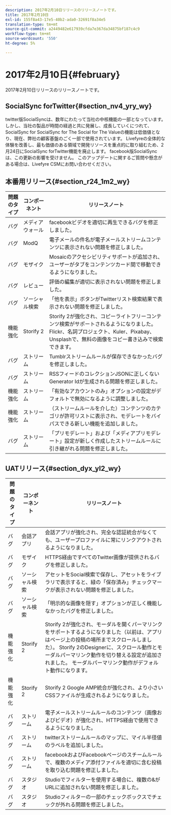 ```yaml
---
description: 2017年2月10日リリースのリリースノートです。
title: 2017年2月10日
exl-id: 155f8a43-17e5-40b2-ada0-32691f8a34e5
translation-type: tm+mt
source-git-commit: a2449482e617939cfda7e367da34875bf187c4c9
workflow-type: tm+mt
source-wordcount: '550'
ht-degree: 5%

---
```


# 2017年2月10日{#february}

2017年2月10日リリースのリリースノートです。

## SocialSync forTwitter{#section_nv4_yry_wy}

twitter版SocialSyncは、数年にわたって当社の中核機能の一部となっています。 しかし、当社の製品が時間の経過と共に発展し、成長していくにつれて、SocialSync for SocialSync for The Social for The Valueの機能は低価値となり、現在、弊社の顧客基盤のごく一部で使用されています。 Livefyreの全体的な体験を改善し、最も価値のある領域で開発リソースを重点的に取り組むため、2月24日にSocialSync forTwitter機能を廃止します。 facebook版SocialSyncは、この更新の影響を受けません。 このアップデートに関するご質問や懸念がある場合は、Livefyre CSMにお問い合わせください。

## 本番用リリース{#section_r24_1m2_wy}

| 問題のタイプ | コンポーネント | リリースノート |
|--- |--- |--- |
| バグ | メディアウォール | facebookビデオを適切に再生できるバグを修正しました。 |
| バグ | ModQ | 電子メールの件名が電子メールストリームコンテンツに表示されない問題を修正しました。 |
| バグ | モザイク | Mosaicのアクセシビリティサポートが追加され、ユーザーがタブをコンテンツカード間で移動できるようになりました。 |
| バグ | レビュー | 評価の編集が適切に表示されない問題を修正しました。 |
| バグ | ソーシャル検索 | 「他を表示」ボタンがTwitterリスト検索結果で表示されない問題を修正しました。 |
| 機能強化 | Storify 2 | Storify 2が強化され、コピーライトフリーコンテンツ検索がサポートされるようになりました。 Flickr、名詞プロジェクト、Kuler、Pixabay、Unsplashで、無料の画像をコピー書き込みで検索できます。 |
| バグ | ストリーム | Tumblrストリームルールが保存できなかったバグを修正しました。 |
| バグ | ストリーム | RSSフィードのコレクションJSONに正しくないGenerator Idが生成される問題を修正しました。 |
| 機能強化 | ストリーム | 「有効なアカウントのみ」オプションの設定がデフォルトで無効になるように調整しました。 |
| 機能強化 | ストリーム | （ストリームルールを介した）コンテンツのカテゴリが許可リストに表示され、モデレートをバイパスできる新しい機能を追加しました。 |
| バグ | ストリーム | 「プリモデレート」および「メディアプリモデレート」設定が新しく作成したストリームルールに引き継がれる問題を修正しました。 |

## UATリリース{#section_dyx_yl2_wy}

| 問題のタイプ | コンポーネント | リリースノート |
|--- |--- |--- |
| バグ | 会話アプリ | 会話アプリが強化され、完全な認証統合がなくても、ユーザープロファイルに常にリンクアウトされるようになりました。 |
| バグ | モザイク | HTTPS経由ですべてのTwitter画像が提供されるバグを修正しました。 |
| バグ | ソーシャル検索 | アセットをSocial検索で保存し、アセットをライブラリで表示すると、緑の「保存済み」チェックマークが表示されない問題を修正しました。 |
| バグ | ソーシャル検索 | 「明示的な画像を隠す」オプションが正しく機能しなかったバグを修正しました。 |
| 機能強化 | Storify 2 | Storify 2が強化され、モーダルを開くパーマリンクをサポートするようになりました（以前は、アプリはページ上の投稿の場所までスクロールしました）。 Storify 2のDesignerに、スクロール動作とモーダルパーマリンク動作を切り替える設定が追加されました。 モーダルパーマリンク動作がデフォルト動作になります。 |
| 機能強化 | Storify 2 | Storify 2 Google AMP統合が強化され、より小さいCSSファイルが生成されるようになりました。 |
| バグ | ストリーム | 電子メールストリームルールのコンテンツ（画像およびビデオ）が強化され、HTTPS経由で使用できるようになりました。 |
| バグ | ストリーム | twitterストリームルールのマップに、マイル半径値のラベルを追加しました。 |
| バグ | ストリーム | facebookおよびFacebookページのスチームルールで、複数のメディア添付ファイルを適切に含む投稿を取り込む問題を修正しました。 |
| バグ | スタジオ | Studioでフィルターを使用する場合に、複数の&amp;がURLに追加されない問題を修正しました。 |
| バグ | スタジオ | Studioフィルターの一部のチェックボックスでチェックが外れる問題を修正しました。 |
